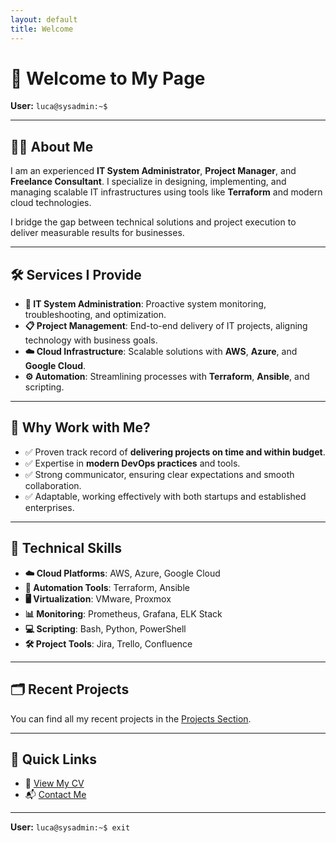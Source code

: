 ```yaml
---
layout: default
title: Welcome
---
```


# 👋 Welcome to My Page

**User:** `luca@sysadmin:~$`

---

## 🧑‍💻 About Me

I am an experienced **IT System Administrator**, **Project Manager**, and **Freelance Consultant**. I specialize in designing, implementing, and managing scalable IT infrastructures using tools like **Terraform** and modern cloud technologies.

I bridge the gap between technical solutions and project execution to deliver measurable results for businesses.

---

## 🛠️ Services I Provide

- **🔧 IT System Administration**: Proactive system monitoring, troubleshooting, and optimization.
- **📋 Project Management**: End-to-end delivery of IT projects, aligning technology with business goals.
- **☁️ Cloud Infrastructure**: Scalable solutions with **AWS**, **Azure**, and **Google Cloud**.
- **⚙️ Automation**: Streamlining processes with **Terraform**, **Ansible**, and scripting.

---

## 🤝 Why Work with Me?

- ✅ Proven track record of **delivering projects on time and within budget**.
- ✅ Expertise in **modern DevOps practices** and tools.
- ✅ Strong communicator, ensuring clear expectations and smooth collaboration.
- ✅ Adaptable, working effectively with both startups and established enterprises.

---

## 🧰 Technical Skills

- **☁️ Cloud Platforms**: AWS, Azure, Google Cloud
- **🤖 Automation Tools**: Terraform, Ansible
- **🖥️ Virtualization**: VMware, Proxmox
- **📊 Monitoring**: Prometheus, Grafana, ELK Stack
- **💻 Scripting**: Bash, Python, PowerShell
- **🛠️ Project Tools**: Jira, Trello, Confluence

---

## 🗂️ Recent Projects

You can find all my recent projects in the [Projects Section](/projects/).

---

## 🔗 Quick Links

- 📄 [View My CV](/luca_borruto.pdf)  
- 📬 [Contact Me](/contact/)  

---

**User:** `luca@sysadmin:~$ exit`